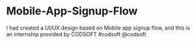 # Mobile-App-Signup-Flow
I had created a UI/UX design based on Mobile app signup flow, and this is an internship provided by CODSOFT #codsoft @codsoft
